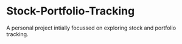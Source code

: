 # Stock-Portfolio-Tracking
A personal project intially focussed on exploring stock and portfolio tracking.
